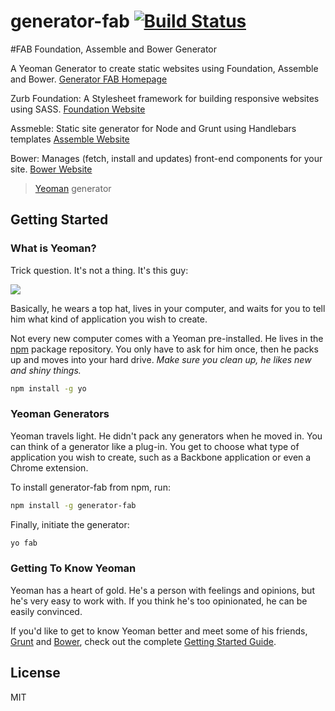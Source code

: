 # generator-fab [![Build Status](https://secure.travis-ci.org/criticalmash/generator-fab.png?branch=master)](https://travis-ci.org/criticalmash/generator-fab)

#FAB Foundation, Assemble and Bower Generator

A Yeoman Generator to create static websites using Foundation, Assemble and Bower.
[Generator FAB Homepage](https://github.com/criticalmash/generator-fab)

Zurb Foundation: A Stylesheet framework for building responsive websites using SASS.
[Foundation Website](http://foundation.zurb.com)

Assmeble: Static site generator for Node and Grunt using Handlebars templates
[Assemble Website](http://assemble.io)

Bower: Manages (fetch, install and updates) front-end components for your site.
[Bower Website](http://bower.io)


> [Yeoman](http://yeoman.io) generator


## Getting Started

### What is Yeoman?

Trick question. It's not a thing. It's this guy:

![](http://i.imgur.com/JHaAlBJ.png)

Basically, he wears a top hat, lives in your computer, and waits for you to tell him what kind of application you wish to create.

Not every new computer comes with a Yeoman pre-installed. He lives in the [npm](https://npmjs.org) package repository. You only have to ask for him once, then he packs up and moves into your hard drive. *Make sure you clean up, he likes new and shiny things.*

```bash
npm install -g yo
```

### Yeoman Generators

Yeoman travels light. He didn't pack any generators when he moved in. You can think of a generator like a plug-in. You get to choose what type of application you wish to create, such as a Backbone application or even a Chrome extension.

To install generator-fab from npm, run:

```bash
npm install -g generator-fab
```

Finally, initiate the generator:

```bash
yo fab
```

### Getting To Know Yeoman

Yeoman has a heart of gold. He's a person with feelings and opinions, but he's very easy to work with. If you think he's too opinionated, he can be easily convinced.

If you'd like to get to know Yeoman better and meet some of his friends, [Grunt](http://gruntjs.com) and [Bower](http://bower.io), check out the complete [Getting Started Guide](https://github.com/yeoman/yeoman/wiki/Getting-Started).


## License

MIT
